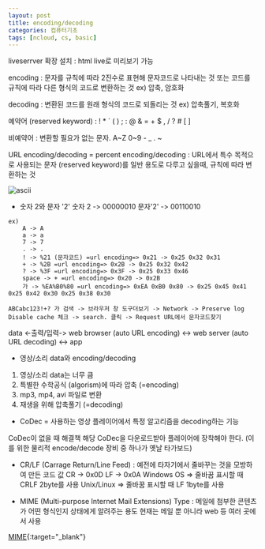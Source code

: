 ```yaml
---
layout: post
title: encoding/decoding
categories: 컴퓨터기초
tags: [ncloud, cs, basic]
---
```


liveserrver 확장 설치 : html live로 미리보기 가능

encoding : 문자를 규칙에 따라 2진수로 표현해 문자코드로 나타내는 것 또는 코드를 규칙에 따라 다른 형식의 코드로 변환하는 것
ex) 압축, 암호화

decoding : 변환된 코드를 원래 형식의 코드로 되돌리는 것
ex) 압축풀기, 복호화

예약어 (reserved keyword) : ! * ` ( ) ; : @ & = + $ , / ? # [ ]

비예약어 : 변환할 필요가 없는 문자.
A~Z 0~9 - _ . ~

URL encoding/decoding = percent encoding/decoding : URL에서 특수 목적으로 사용되는 문자 (reserved keyword)를 일반 용도로 다루고 싶을때, 규칙에 따라 변환하는 것

![ascii](https://t1.daumcdn.net/cfile/tistory/216CE84C52694FF020)

* 숫자 2와 문자 '2'
숫자 2 -> 00000010
문자'2' -> 00110010
```
ex)
    A -> A
    a -> a
    7 -> 7
    . -> .
    ! -> %21 (문자코드) =url encoding=> 0x21 -> 0x25 0x32 0x31
    + -> %2B =url encoding=> 0x2B -> 0x25 0x32 0x42
    ? -> %3F =url encoding=> 0x3F -> 0x25 0x33 0x46
    space -> + =url encoding=> 0x20 -> 0x2B
    가 -> %EA%B0%80 =url encoding=> 0xEA 0xB0 0x80 -> 0x25 0x45 0x41 0x25 0x42 0x30 0x25 0x38 0x30

ABCabc123!+? 가 검색 -> 브라우저 창 도구더보기 -> Network -> Preserve log Disable cache 체크 -> search. 클릭 -> Request URL에서 문자코드찾기
```

data <-출력/입력-> web browser (auto URL encoding) <-> web server (auto URL decoding) <-> app

- 영상/소리 data와 encoding/decoding

1. 영상/소리 data는 너무 큼
2. 특별한 수학공식 (algorism)에 따라 압축 (=encoding)
3. mp3, mp4, avi 파일로 변환
4. 재생을 위해 압축풀기 (=decoding)

- CoDec = 사용하는 영상 플레이어에서 특정 알고리즘을 decoding하는 기능

CoDec이 없을 때 해결책
해당 CoDec을 다운로드받아 플레이어에 장착해야 한다.
(이를 위한 물리적 encode/decode 장비 중 하나가 옛날 타가보드)

- CR/LF (Carrage Return/Line Feed)
: 예전에 타자기에서 줄바꾸는 것을 모방하여 만든 코드 값
CR -> 0x0D
LF -> 0x0A
Windows OS => 줄바꿈 표시할 때 CRLF 2byte를 사용
Unix/Linux => 줄바꿈 표시할 때 LF 1byte를 사용

- MIME (Multi-purpose Internet Mail Extensions) Type
: 메일에 첨부한 콘텐츠가 어떤 형식인지 상태에게 알려주는 용도
현재는 메일 뿐 아니라 web 등 여러 곳에서 사용

[MIME](https://developer.mozilla.org/en-US/docs/Web/HTTP/Basics_of_HTTP/MIME_types/Common_types){:target="_blank"}





